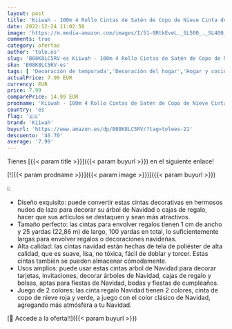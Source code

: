 ```yaml
---
layout: post
title: 'Kiiwah - 100m 4 Rollo Cintas de Satén de Copo de Nieve Cinta de Tela de Navidad para Decoraciones de Navidad  Envoltura de Regalos  Cinta Arbol de Navidad  Rojo  Verde '
date: 2022-12-24 11:02:50
image: 'https://m.media-amazon.com/images/I/51-9RtkEveL._SL500_._SL400_.jpg'
comments: true
category: ofertas
author: 'tole.es'
slug: 'B08K8LC5RV-es Kiiwah - 100m 4 Rollo Cintas de Satén de Copo de Nieve...'
sku: 'B08K8LC5RV-es'
tags: [ 'Decoración de temporada','Decoración del hogar','Hogar y cocina','Moños y cintas de navidad','kiiwah','navidad','🇪🇸', ]
actualPrice: 7.99 EUR
currency: EUR
price: 7.99
comparePrice: 14.99 EUR
prodname: 'Kiiwah - 100m 4 Rollo Cintas de Satén de Copo de Nieve Cinta de Tela de Navidad para Decoraciones de Navidad  Envoltura de Regalos  Cinta Arbol de Navidad  Rojo  Verde '
country: 'es'
flag: '🇪🇸'
brand: 'Kiiwah'
buyurl: 'https://www.amazon.es/dp/B08K8LC5RV/?tag=tolees-21'
descuento: '46.70'
average: '7.99'
---
```


Tienes [{{< param title >}}]({{< param buyurl >}}) en el siguiente enlace!

[![{{< param prodname >}}]({{< param image >}})]({{< param buyurl >}})

ℹ️:

- Diseño exquisito: puede convertir estas cintas decorativas en hermosos nudos de lazo para decorar su árbol de Navidad o cajas de regalo, hacer que sus artículos se destaquen y sean más atractivos.
- Tamaño perfecto: las cintas para envolver regalos tienen 1 cm de ancho y 25 yardas (22,86 m) de largo, 100 yardas en total, lo suficientemente largas para envolver regalos o decoraciones navideñas.
- Alta calidad: las cintas navidad están hechas de tela de poliéster de alta calidad, que es suave, lisa, no tóxica, fácil de doblar y torcer. Estas cintas también se pueden almacenar cómodamente.
- Usos amplios: puede usar estas cintas arbol de Navidad para decorar tarjetas, invitaciones, decorar árboles de Navidad, cajas de regalo y bolsas, aptas para fiestas de Navidad, bodas y fiestas de cumpleaños.
- Juego de 2 colores: las cinta regalo Navidad tienen 2 colores, cinta de copo de nieve roja y verde, a juego con el color clásico de Navidad, agregando más atmósfera a tu Navidad.

[🛒 Accede a la oferta!!]({{< param buyurl >}})
